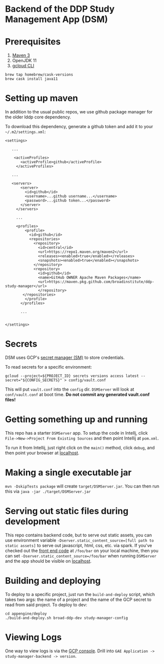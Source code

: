 # Backend of the DDP Study Management App (DSM)

# Prerequisites
1. [Maven 3](https://maven.apache.org/download.cgi)
2. OpenJDK 11
3. [gcloud CLI](https://cloud.google.com/sdk)
```
brew tap homebrew/cask-versions
brew cask install java11
```

# Setting up maven
In addition to the usual public repos, we use github package manager for the older lddp core dependency.

To download this dependency, generate a github token and add it to your `~/.m2/settings.xml`:

````
<settings>
   
   ...
   
    <activeProfiles>
       <activeProfile>github</activeProfile>
     </activeProfiles>
   
   ...
   
   <servers>
       <server>
         <id>github</id>
         <username>...github username...</username>
         <password>...github token...</password>
       </server>
     </servers>
     
     ...
     
     <profiles>
         <profile>
           <id>github</id>
           <repositories>
             <repository>
               <id>central</id>
               <url>https://repo1.maven.org/maven2</url>
               <releases><enabled>true</enabled></releases>
               <snapshots><enabled>true</enabled></snapshots>
             </repository>
             <repository>
               <id>github</id>
               <name>GitHub OWNER Apache Maven Packages</name>
               <url>https://maven.pkg.github.com/broadinstitute/ddp-study-manager</url>
               </repository>
     	</repositories>
         </profile>
       </profiles>
       
       ...
       
       
</settings>

````

# Secrets
DSM uses GCP's [secret manager (SM)](https://cloud.google.com/secret-manager) to store credentials.

To read secrets for a specific environment:
```
gcloud --project=${PROJECT_ID} secrets versions access latest --secret="${CONFIG_SECRETS}" > config/vault.conf
```
This will put `vault.conf` into the `config` dir.  `DSMServer` will look at `conf/vault.conf` at boot time.  **Do not
commit any generated vault.conf files!**


# Getting something up and running
This repo has a starter `DSMServer` app.  To setup the code in Intellj, click `File->New->Project From Existing Sources`
and then point Intellij at `pom.xml`.

To run it from Intellij, just right click on the `main()` method, click `debug`,
and then point your browser at [localhost](http://localhost:4567).

# Making a single executable jar
`mvn -DskipTests package` will create `target/DSMServer.jar`.  You can then run this via `java -jar ./target/DSMServer.jar`

# Serving out static files during development
This repo contains backend code, but to serve out static assets, you can use environment variable `-Dserver.static_content_source=[full path to static assets]`
to serve out javascript, html, css, etc. via spark.  If you've checked out the [front end code](https://github.com/broadinstitute/ddp-dsm-ui) at `/foo/bar`
on your local machine, then you can set `-Dserver.static_content_source=/foo/bar` when running `DSMServer` and the app should be visible on
[localhost](http://localhost:4567).

# Building and deploying
To deploy to a specific project, just run the `build-and-deploy` script, which takes two args: the name of a project and the name
of the GCP secret to read from said project.  To deploy to dev:

```
cd appengine/deploy
./build-and-deploy.sh broad-ddp-dev study-manager-config
```

# Viewing Logs
One way to view logs is via the [GCP console](https://console.cloud.google.com/logs/viewer).  Drill into `GAE Application -> study-manager-backend -> version`.
